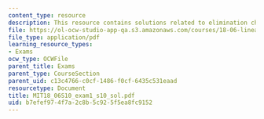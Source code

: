 ```yaml
---
content_type: resource
description: This resource contains solutions related to elimination changes.
file: https://ol-ocw-studio-app-qa.s3.amazonaws.com/courses/18-06-linear-algebra-spring-2010/b7efef974f7a2c8b5c925f5ea8fc9152_MIT18_06S10_exam1_s10_sol.pdf
file_type: application/pdf
learning_resource_types:
- Exams
ocw_type: OCWFile
parent_title: Exams
parent_type: CourseSection
parent_uid: c13c4766-c0cf-1486-f0cf-6435c531eaad
resourcetype: Document
title: MIT18_06S10_exam1_s10_sol.pdf
uid: b7efef97-4f7a-2c8b-5c92-5f5ea8fc9152
---
```

